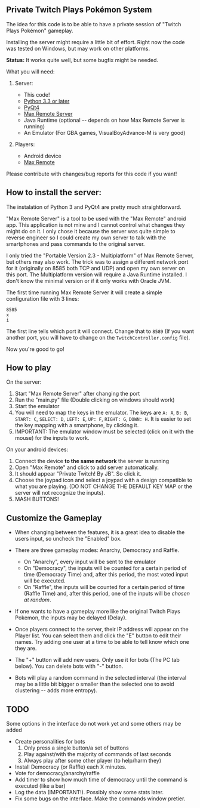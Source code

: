Private Twitch Plays Pokémon System
-----------------------------------

The idea for this code is to be able to have a private session of "Twitch Plays Pokémon" gameplay.

Installing the server might require a little bit of effort. Right now the code was tested on Windows,
but may work on other platforms.

**Status:** It works quite well, but some bugfix might be needed.


What you will need:

1. Server:
    - This code!
    - [Python 3.3 or later](https://www.python.org/downloads/)
    - [PyQt4](http://www.riverbankcomputing.com/software/pyqt/download)
    - [Max Remote Server](http://www.bitunitsstudio.com/max-remote-server.html)
    - Java Runtime (optional -- depends on how Max Remote Server is running)
    - An Emulator (For GBA games, VisualBoyAdvance-M is very good)

2. Players:
    - Android device
    - [Max Remote](https://play.google.com/store/apps/details?id=com.bitunits.maxremote)


Please contribute with changes/bug reports for this code if you want!



How to install the server:
--------------------------

The instalation of Python 3 and PyQt4 are pretty much straightforward.

"Max Remote Server" is a tool to be used with the "Max Remote" android app. This application is
not mine and I cannot control what changes they might do on it. I only chose it because the server
was quite simple to reverse engineer so I could create my own server to talk with the smartphones
and pass commands to the original server.

I only tried the "Portable Version 2.3 - Multiplatform" of Max Remote Server, but others may also
work. The trick was to assign a different network port for it (originally on 8585 both TCP and UDP)
and open my own server on this port. The Multiplatform version will require a Java Runtime installed.
I don't know the minimal version or if it only works with Oracle JVM.

The first time running Max Remote Server it will create a simple configuration file with 3 lines:

    8585
    x
    i

The first line tells which port it will connect. Change that to `8589` (If you want another port,
you will have to change on the `TwitchController.config` file).

Now you're good to go!



How to play
-----------

On the server:

1. Start "Max Remote Server" after changing the port
2. Run the "main.py" file (Double clicking on windows should work)
3. Start the emulator
4. You will need to map the keys in the emulator.
    The keys are `A: A`, `B: B`, `START: C`, `SELECT: D`, `LEFT: E`, `UP: F`, `RIGHT: G`, `DOWN: H`.
    It is easier to set the key mapping with a smartphone, by clicking it.
5. IMPORTANT: The emulator window must be selected (click on it with the mouse) for the inputs to work.

On your android devices:

1. Connect the device **to the same network** the server is running
2. Open "Max Remote" and click to add server automatically.
3. It should appear "Private Twitch! By JB". So click it.
4. Choose the joypad icon and select a joypad with a design compatible to what you are playing.
(DO NOT CHANGE THE DEFAULT KEY MAP or the server will not recognize the inputs).
5. MASH BUTTONS!



Customize the Gameplay
----------------------

- When changing between the features, it is a great idea to disable the users input, so uncheck the "Enabled" box.

- There are three gameplay modes: Anarchy, Democracy and Raffle.
    - On "Anarchy", every input will be sent to the emulator
    - On "Democracy", the inputs will be counted for a certain period of time (Democracy Time) and, after this
    period, the most voted input will be executed.
    - On "Raffle", the inputs will be counted for a certain period of time (Raffle Time) and, after this
    period, one of the inputs will be *chosen at random*.

- If one wants to have a gameplay more like the original Twitch Plays Pokemon, the inputs may be delayed (Delay).

- Once players connect to the server, their IP address will appear on the Player list. You can select them and click
the "E" button to edit their names. Try adding one user at a time to be able to tell know which one they are.

- The "+" button will add new users. Only use it for bots (The PC tab below). You can delete bots with "-" button.

- Bots will play a random command in the selected interval (the interval may be a little bit bigger o smaller than
the selected one to avoid clustering -- adds more entropy).


TODO
----

Some options in the interface do not work yet and some others may be added

- Create personalities for bots
    1. Only press a single button/a set of buttons
    2. Play against/with the majority of commands of last seconds
    3. Always play after some other player (to help/harm they)
- Install Democracy (or Raffle) each X minutes.
- Vote for democracy/anarchy/raffle
- Add timer to show how much time of democracy until the command is executed (like a bar)
- Log the data (IMPORTANT!). Possibly show some stats later.
- Fix some bugs on the interface. Make the commands window pretier.